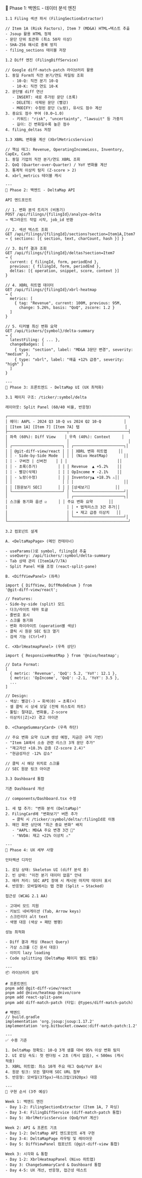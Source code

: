 🎨 Phase 1: 백엔드 - 데이터 분석 엔진

    1.1 Filing 섹션 파서 (FilingSectionExtractor)

    // Item 1A (Risk Factors), Item 7 (MD&A) HTML→텍스트 추출
    - Jsoup 활용 HTML 정제
    - 문단 단위 토큰화 (최소 50자 이상)
    - SHA-256 해시로 중복 방지
    - filing_sections 테이블 저장

    1.2 Diff 엔진 (FilingDiffService)

    // Google diff-match-patch 라이브러리 활용
    1. 동일 Form의 직전 분기/연도 파일링 조회
       - 10-Q: 직전 분기 10-Q
       - 10-K: 직전 연도 10-K
    2. 문단별 diff 연산
       - INSERT: 새로 추가된 문단 (초록)
       - DELETE: 삭제된 문단 (빨강)
       - MODIFY: 수정된 문단 (노랑), 유사도 점수 계산
    3. 중요도 점수 부여 (0.0~1.0)
       - 키워드: "risk", "uncertainty", "lawsuit" 등 가중치
       - 길이: 긴 변화일수록 높은 점수
    4. filing_deltas 저장

    1.3 XBRL 변화율 계산 (XbrlMetricsService)

    // 핵심 태그: Revenue, OperatingIncomeLoss, Inventory, 
    CapEx, Cash
    1. 동일 기업의 직전 분기/연도 XBRL 조회
    2. QoQ (Quarter-over-Quarter) / YoY 변화율 계산
    3. 통계적 이상치 탐지 (Z-score > 2)
    4. xbrl_metrics 테이블 캐시

    ---
    🔌 Phase 2: 백엔드 - DeltaMap API

    API 엔드포인트

    // 1. 변화 분석 트리거 (비동기)
    POST /api/filings/{filingId}/analyze-delta
    → 백그라운드 작업 시작, job_id 반환

    // 2. 섹션 텍스트 조회
    GET /api/filings/{filingId}/sections?section=Item1A,Item7
    → { sections: [{ section, text, charCount, hash }] }

    // 3. Diff 결과 조회
    GET /api/filings/{filingId}/deltas?section=Item7
    → { 
      current: { filingId, form, periodEnd },
      previous: { filingId, form, periodEnd },
      deltas: [{ operation, snippet, score, context }] 
    }

    // 4. XBRL 히트맵 데이터
    GET /api/filings/{filingId}/xbrl-heatmap
    → {
      metrics: [
        { tag: "Revenue", current: 100M, previous: 95M, 
          change: 5.26%, basis: "QoQ", zscore: 1.2 }
      ]
    }

    // 5. 티커별 최신 변화 요약
    GET /api/tickers/{symbol}/delta-summary
    → {
      latestFiling: { ... },
      changeBadges: [
        { type: "section", label: "MD&A 3문단 변경", severity: 
    "medium" },
        { type: "xbrl", label: "매출 +12% 급증", severity: 
    "high" }
      ]
    }

    ---
    🎨 Phase 3: 프론트엔드 - DeltaMap UI (UX 최적화)

    3.1 페이지 구조: /ticker/:symbol/delta

    레이아웃: Split Panel (60/40 비율, 반응형)

    ┌─────────────────────────────────────────────────────┐
    │ 헤더: AAPL - 2024 Q3 10-Q vs 2024 Q2 10-Q          │
    │ [Item 1A] [Item 7] [Item 7A] 탭                    │
    ├──────────────────────────┬──────────────────────────┤
    │ 좌측 (60%): Diff View    │ 우측 (40%): Context     │
    │                          │                          │
    │ ┌──────────────────────┐ │ ┌──────────────────────┐│
    │ │ @git-diff-view/react │ │ │ XBRL 변화 히트맵     ││
    │ │ - Side-by-Side Mode  │ │ │ (Nivo HeatMap)       ││
    │ │ - 구버전 | 신버전    │ │ │                      ││
    │ │ - 초록(추가)         │ │ │ Revenue  ▲ +5.2%    ││
    │ │ - 빨강(삭제)         │ │ │ OpIncome ▼ -2.1%    ││
    │ │ - 노랑(수정)         │ │ │ Inventory▲ +18.3% ⚠││
    │ │                      │ │ │                      ││
    │ │ [원문보기 SEC]       │ │ │ [상세보기]           ││
    │ └──────────────────────┘ │ └──────────────────────┘│
    │                          │ ┌──────────────────────┐│
    │ 스크롤 동기화 옵션 ☑     │ │ 주요 변화 요약       ││
    │                          │ │ • 법적리스크 3건 추가││
    │                          │ │ • 재고 급증 이상치   ││
    │                          │ └──────────────────────┘│
    └──────────────────────────┴──────────────────────────┘

    3.2 컴포넌트 설계

    A. <DeltaMapPage> (메인 컨테이너)

    - useParams()로 symbol, filingId 추출
    - useQuery: /api/tickers/:symbol/delta-summary
    - Tab 상태 관리 (Item1A/7/7A)
    - Split Panel 비율 조정 (react-split-pane)

    B. <DiffViewPanel> (좌측)

    import { DiffView, DiffModeEnum } from 
    '@git-diff-view/react';

    // Features:
    - Side-by-side (split) 모드
    - 다크/라이트 테마 토글
    - 줄번호 표시
    - 스크롤 동기화
    - 변화 하이라이트 (operation별 색상)
    - 클릭 시 원문 SEC 링크 열기
    - 검색 기능 (Ctrl+F)

    C. <XbrlHeatmapPanel> (우측 상단)

    import { ResponsiveHeatMap } from '@nivo/heatmap';

    // Data Format:
    [
      { metric: 'Revenue', 'QoQ': 5.2, 'YoY': 12.1 },
      { metric: 'OpIncome', 'QoQ': -2.1, 'YoY': 3.5 },
      ...
    ]

    // Design:
    - 색상: 빨강(-) → 회색(0) → 초록(+)
    - 셀 클릭 시 상세 모달 (전체 히스토리 차트)
    - 툴팁: 절대값, 변화율, Z-score
    - 이상치(|Z|>2) 경고 아이콘

    D. <ChangeSummaryCard> (우측 하단)

    // 주요 변화 요약 (LLM 생성 예정, 지금은 규칙 기반)
    - "Item 1A에서 소송 관련 리스크 3개 문단 추가"
    - "재고자산 +18.3% 급증 (Z-score 2.4)"
    - "현금성자산 -12% 감소"

    // 클릭 시 해당 위치로 스크롤
    // SEC 원문 링크 아이콘

    3.3 Dashboard 통합

    기존 Dashboard 개선

    // components/Dashboard.tsx 수정

    1. 새 탭 추가: "변화 분석 (DeltaMap)"
    2. FilingCard에 "변화보기" 버튼 추가
       → 클릭 시 /ticker/:symbol/delta/:filingId로 이동
    3. 메인 화면 상단에 "최근 중요 변화" 배지
       - "AAPL: MD&A 주요 변경 3건 🔴"
       - "NVDA: 재고 +22% 이상치 ⚠️"

    ---
    🎯 Phase 4: UX 세부 사항

    인터랙션 디자인

    1. 로딩 상태: Skeleton UI (diff 분석 중)
    2. 빈 상태: "이전 분기 데이터 없음" 안내
    3. 에러 처리: SEC API 장애 시 캐시된 마지막 데이터 표시
    4. 반응형: 모바일에서는 탭 전환 (Split → Stacked)

    접근성 (WCAG 2.1 AA)

    - 고대비 모드 지원
    - 키보드 네비게이션 (Tab, Arrow keys)
    - 스크린리더 alt text
    - 색맹 대응 (색상 + 패턴 병행)

    성능 최적화

    - Diff 결과 캐싱 (React Query)
    - 가상 스크롤 (긴 문서 대응)
    - 이미지 lazy loading
    - Code splitting (DeltaMap 페이지 별도 번들)

    ---
    📦 라이브러리 설치

    # 프론트엔드
    pnpm add @git-diff-view/react
    pnpm add @nivo/heatmap @nivo/core
    pnpm add react-split-pane
    pnpm add diff-match-patch (타입: @types/diff-match-patch)

    # 백엔드
    // build.gradle
    implementation 'org.jsoup:jsoup:1.17.2'
    implementation 'org.bitbucket.cowwoc:diff-match-patch:1.2'

    ---
    ✅ 수용 기준

    1. DeltaMap 정확도: 10-Q 3개 샘플 대비 95% 이상 변화 탐지
    2. UI 로딩 속도: 첫 렌더링 < 2초 (캐시 없음), < 500ms (캐시 
    적중)
    3. XBRL 히트맵: 최소 10개 주요 태그 QoQ/YoY 표시
    4. 원문 링크: 모든 델타에 SEC URL 첨부
    5. 반응형: 모바일(375px)~데스크탑(1920px) 대응

    ---
    🚀 구현 순서 (3주 예상)

    Week 1: 백엔드 엔진
    - Day 1-2: FilingSectionExtractor (Item 1A, 7 파싱)
    - Day 3-4: FilingDiffService (diff-match-patch 통합)
    - Day 5: XbrlMetricsService (QoQ/YoY 계산)

    Week 2: API & 프론트 기초
    - Day 1-2: DeltaMap API 엔드포인트 4개 구현
    - Day 3-4: DeltaMapPage 라우팅 및 레이아웃
    - Day 5: DiffViewPanel 컴포넌트 (@git-diff-view 통합)

    Week 3: 시각화 & 통합
    - Day 1-2: XbrlHeatmapPanel (Nivo 히트맵)
    - Day 3: ChangeSummaryCard & Dashboard 통합
    - Day 4-5: UX 개선, 반응형, 접근성 테스트